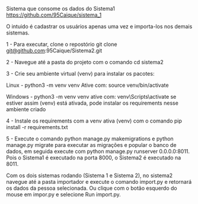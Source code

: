 Sistema que consome os dados do Sistema1
https://github.com/95Caique/sistema_1

O intuido é cadastrar os usuários apenas uma vez e importa-los nos demais sistemas.

1 - Para executar, clone o repostório
git clone git@github.com:95Caique/Sistema2.git

2 - Navegue até a pasta do projeto com o comando cd sistema2

3 - Crie seu ambiente virtual (venv) para instalar os pacotes: 

Linux - python3 -m venv venv Ative com: source venv/bin/activate

Windows - python3 -m venv venv ative com: venv\Scripts\activate se estiver assim (venv) está ativada, pode instalar os 
requirements nesse ambiente criado

4 - Instale os requirements com a venv ativa (venv) com o comando pip install -r requirements.txt

5 - Execute o comando python manage.py makemigrations e python manage.py migrate para executar as migrações e popular 
o banco de dados, em seguida execute com python manage.py runserver 0.0.0.0:8011. Pois o Sistema1 é executado na porta 8000,
o Sistema2 é executado na 8011.

Com os dois sistemas rodando (Sistema 1 e Sistema 2), no sistema2 navegue até a pasta importador 
e execute o comando import.py e retornará os dados da pessoa selecionada.  Ou clique com o botão esquerdo do mouse
em impor.py e selecione Run import.py.

